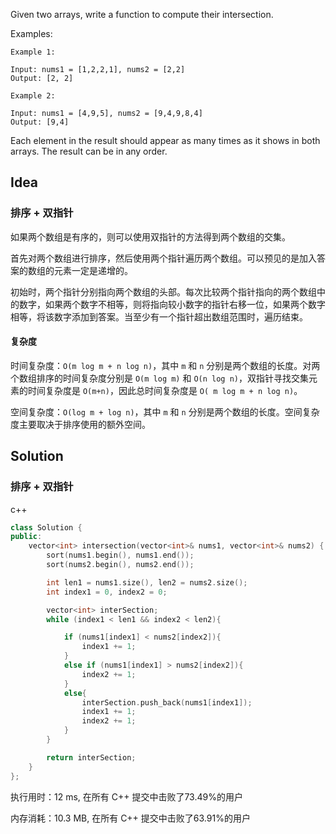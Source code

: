 Given two arrays, write a function to compute their intersection.

Examples:

```
Example 1:

Input: nums1 = [1,2,2,1], nums2 = [2,2]
Output: [2, 2]

Example 2:

Input: nums1 = [4,9,5], nums2 = [9,4,9,8,4]
Output: [9,4]
```

Each element in the result should appear as many times as it shows in both arrays.
The result can be in any order.

## Idea

### 排序 + 双指针

如果两个数组是有序的，则可以使用双指针的方法得到两个数组的交集。

首先对两个数组进行排序，然后使用两个指针遍历两个数组。可以预见的是加入答案的数组的元素一定是递增的。

初始时，两个指针分别指向两个数组的头部。每次比较两个指针指向的两个数组中的数字，如果两个数字不相等，则将指向较小数字的指针右移一位，如果两个数字相等，将该数字添加到答案。当至少有一个指针超出数组范围时，遍历结束。

#### 复杂度

时间复杂度：`O(m log m + n log n)`，其中 `m` 和 `n` 分别是两个数组的长度。对两个数组排序的时间复杂度分别是 `O(m log m)` 和 `O(n log n)`，双指针寻找交集元素的时间复杂度是 `O(m+n)`，因此总时间复杂度是 `O( m log m + n log n)`。

空间复杂度：`O(log m + log n)`，其中 `m` 和 `n` 分别是两个数组的长度。空间复杂度主要取决于排序使用的额外空间。

## Solution

### 排序 + 双指针

c++

```c++
class Solution {
public:
    vector<int> intersection(vector<int>& nums1, vector<int>& nums2) {
        sort(nums1.begin(), nums1.end());
        sort(nums2.begin(), nums2.end());

        int len1 = nums1.size(), len2 = nums2.size();
        int index1 = 0, index2 = 0;

        vector<int> interSection;
        while (index1 < len1 && index2 < len2){

            if (nums1[index1] < nums2[index2]){
                index1 += 1;
            }
            else if (nums1[index1] > nums2[index2]){
                index2 += 1;
            }
            else{
                interSection.push_back(nums1[index1]);
                index1 += 1;
                index2 += 1;
            }
        }

        return interSection;
    }
};
```

执行用时：12 ms, 在所有 C++ 提交中击败了73.49%的用户  

内存消耗：10.3 MB, 在所有 C++ 提交中击败了63.91%的用户
